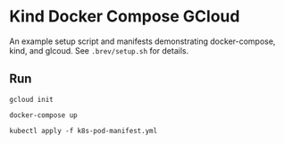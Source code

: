 # Kind Docker Compose GCloud
An example setup script and manifests demonstrating docker-compose, kind, and glcoud.
See `.brev/setup.sh` for details.

## Run

`gcloud init`

`docker-compose up`

`kubectl apply -f k8s-pod-manifest.yml`

